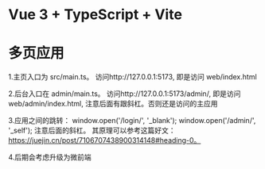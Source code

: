 # Vue 3 + TypeScript + Vite

# 多页应用

1.主页入口为 src/main.ts。
访问http://127.0.0.1:5173, 即是访问 web/index.html

2.后台入口在 admin/main.ts。
访问http://127.0.0.1:5173/admin/, 即是访问 web/admin/index.html, 注意后面有跟斜杠。否则还是访问的主应用

3.应用之间的跳转：
window.open('/login/', '\_blank');
window.open('/admin/', '\_self');
注意后面的斜杠。
其原理可以参考这篇好文：https://juejin.cn/post/7106707438900314148#heading-0。

4.后期会考虑升级为微前端
